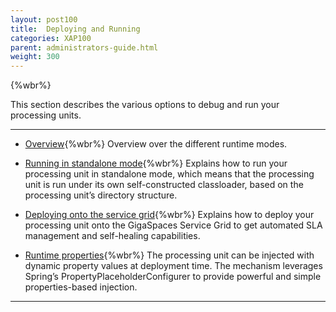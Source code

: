 ```yaml
---
layout: post100
title:  Deploying and Running
categories: XAP100
parent: administrators-guide.html
weight: 300
---
```


{%wbr%}


This section describes the various options to debug and run your processing units.



<hr/>


- [Overview](./deploying-and-running-the-processing-unit.html){%wbr%}
Overview over the different runtime modes.

- [Running in standalone mode](./running-in-standalone-mode.html){%wbr%}
Explains how to run your processing unit in standalone mode, which means that the processing unit is run under its own self-constructed classloader, based on the processing unit’s directory structure.

- [Deploying onto the service grid](./deploying-onto-the-service-grid.html){%wbr%}
Explains how to deploy your processing unit onto the GigaSpaces Service Grid to get automated SLA management and self-healing capabilities.

- [Runtime properties](./deployment-properties.html){%wbr%}
The processing unit can be injected with dynamic property values at deployment time. The mechanism leverages Spring’s PropertyPlaceholderConfigurer to provide powerful and simple properties-based injection.



<hr/>
